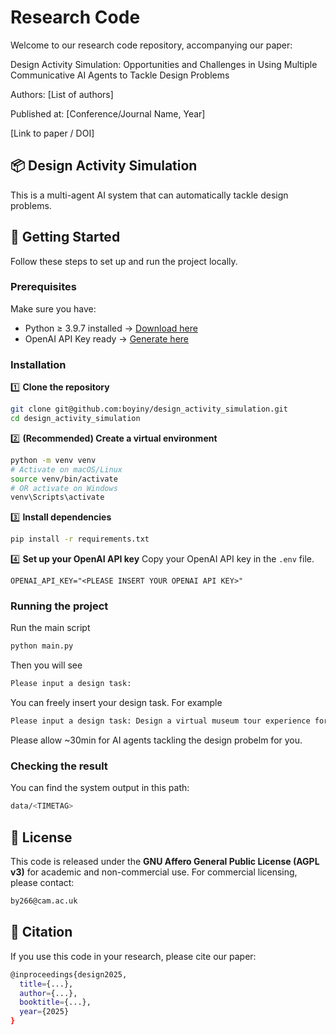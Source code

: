 # Research Code

Welcome to our research code repository, accompanying our paper:

Design Activity Simulation: Opportunities and Challenges in Using Multiple Communicative AI Agents to Tackle Design Problems

Authors: [List of authors]

Published at: [Conference/Journal Name, Year]

[Link to paper / DOI]

## 📦 Design Activity Simulation

This is a multi-agent AI system that can automatically tackle design problems. 

## 🚀 Getting Started

Follow these steps to set up and run the project locally.

### Prerequisites

Make sure you have: 
- Python ≥ 3.9.7 installed -> [Download here](https://www.python.org/downloads/)
- OpenAI API Key ready -> [Generate here](https://openai.com/index/openai-api/)

### Installation

1️⃣ **Clone the repository**
```bash
git clone git@github.com:boyiny/design_activity_simulation.git
cd design_activity_simulation
```

2️⃣ **(Recommended) Create a virtual environment**
```bash
python -m venv venv
# Activate on macOS/Linux
source venv/bin/activate
# OR activate on Windows
venv\Scripts\activate
```

3️⃣ **Install dependencies**
```bash
pip install -r requirements.txt
```

4️⃣ **Set up your OpenAI API key**
Copy your OpenAI API key in the `.env` file. 
```env
OPENAI_API_KEY="<PLEASE INSERT YOUR OPENAI API KEY>"
```

### Running the project
Run the main script
```bash
python main.py
```
Then you will see
```bash
Please input a design task: 
```
You can freely insert your design task. For example
```bash
Please input a design task: Design a virtual museum tour experience for remote visitors.
```
Please allow ~30min for AI agents tackling the design probelm for you. 

### Checking the result
You can find the system output in this path:
```bash
data/<TIMETAG>
```

## 🪪 License
This code is released under the **GNU Affero General Public License (AGPL v3)** for academic and non-commercial use. For commercial licensing, please contact:
```bash
by266@cam.ac.uk
```

## 💬 Citation
If you use this code in your research, please cite our paper:
```bash
@inproceedings{design2025,
  title={...},
  author={...},
  booktitle={...},
  year={2025}
}
```


